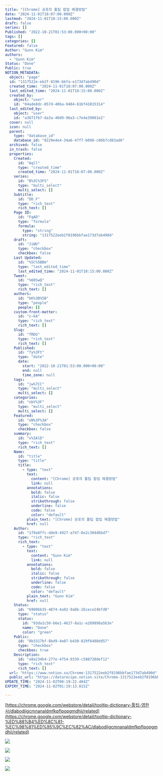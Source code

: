 ```yaml
---
title: "[Chrome] 공포의 툴팁 팝업 해결방법"
date: "2024-11-01T18:07:00.000Z"
lastmod: "2024-11-01T18:15:00.000Z"
draft: false
series: []
Published: "2022-10-21T01:53:00.000+00:00"
tags: []
categories: []
Featured: false
Author: "Gunn Kim"
authors:
  - "Gunn Kim"
Status: "Done"
Public: true
NOTION_METADATA:
  object: "page"
  id: "1317522e-eb2f-8196-bbfa-e173d7ab490d"
  created_time: "2024-11-01T18:07:00.000Z"
  last_edited_time: "2024-11-01T18:15:00.000Z"
  created_by:
    object: "user"
    id: "04ade8dc-857d-40ba-9484-61bf41015314"
  last_edited_by:
    object: "user"
    id: "a3871fb7-da3a-40d9-96a3-c7e4e39081e2"
  cover: null
  icon: null
  parent:
    type: "database_id"
    database_id: "8229e4e4-34a6-47f7-b098-c86b7cd83ad6"
  archived: false
  in_trash: false
  properties:
    Created:
      id: "Aqll"
      type: "created_time"
      created_time: "2024-11-01T18:07:00.000Z"
    series:
      id: "B%3C%3FS"
      type: "multi_select"
      multi_select: []
    Subtitle:
      id: "DD_F"
      type: "rich_text"
      rich_text: []
    Page ID:
      id: "FqAD"
      type: "formula"
      formula:
        type: "string"
        string: "1317522eeb2f8196bbfae173d7ab490d"
    draft:
      id: "JiWU"
      type: "checkbox"
      checkbox: false
    Last Updated:
      id: "%5C%5BBm"
      type: "last_edited_time"
      last_edited_time: "2024-11-01T18:15:00.000Z"
    Tweet:
      id: "%60SwQ"
      type: "rich_text"
      rich_text: []
    authors:
      id: "bK%3B%5B"
      type: "people"
      people: []
    custom-front-matter:
      id: "c~kA"
      type: "rich_text"
      rich_text: []
    Slug:
      id: "fRDG"
      type: "rich_text"
      rich_text: []
    Published:
      id: "fy%3Ft"
      type: "date"
      date:
        start: "2022-10-21T01:53:00.000+00:00"
        end: null
        time_zone: null
    tags:
      id: "jw%7CC"
      type: "multi_select"
      multi_select: []
    categories:
      id: "nbY%3F"
      type: "multi_select"
      multi_select: []
    Featured:
      id: "oN%3F%3A"
      type: "checkbox"
      checkbox: false
    summary:
      id: "x%3AlD"
      type: "rich_text"
      rich_text: []
    Name:
      id: "title"
      type: "title"
      title:
        - type: "text"
          text:
            content: "[Chrome] 공포의 툴팁 팝업 해결방법"
            link: null
          annotations:
            bold: false
            italic: false
            strikethrough: false
            underline: false
            code: false
            color: "default"
          plain_text: "[Chrome] 공포의 툴팁 팝업 해결방법"
          href: null
    Author:
      id: "1f9a8ffc-dde9-4927-a747-6e2c304d6bd7"
      type: "rich_text"
      rich_text:
        - type: "text"
          text:
            content: "Gunn Kim"
            link: null
          annotations:
            bold: false
            italic: false
            strikethrough: false
            underline: false
            code: false
            color: "default"
          plain_text: "Gunn Kim"
          href: null
    Status:
      id: "6980bb35-4874-4a92-9a8b-26cece24bfd0"
      type: "status"
      status:
        id: "93da1c50-b6e1-4627-8a1c-e289898a5b3e"
        name: "Done"
        color: "green"
    Public:
      id: "8b3317bf-8bd9-4e07-b430-829f6408dd57"
      type: "checkbox"
      checkbox: true
    Description:
      id: "a8a234b4-277e-4754-9339-c588720def12"
      type: "rich_text"
      rich_text: []
  url: "https://www.notion.so/Chrome-1317522eeb2f8196bbfae173d7ab490d"
  public_url: "https://datarecipe.notion.site/Chrome-1317522eeb2f8196bbfae173d7ab490d"
UPDATE_TIME: "2024-11-02T00:19:22.404Z"
EXPIRY_TIME: "2024-11-02T01:19:13.015Z"

---
```



[https://chrome.google.com/webstore/detail/tooltip-dictionary-툴팁-영한사/dlabodjigcmnanaldmfkpflpopgmdhii/related](https://chrome.google.com/webstore/detail/tooltip-dictionary-%ED%88%B4%ED%8C%81-%EC%98%81%ED%95%9C%EC%82%AC/dlabodjigcmnanaldmfkpflpopgmdhii/related)


![](https://prod-files-secure.s3.us-west-2.amazonaws.com/94f51666-273a-443d-bf89-42827b5b6876/2c562c9d-da49-4a80-a435-12831cfafa7c/Untitled.png?X-Amz-Algorithm=AWS4-HMAC-SHA256&X-Amz-Content-Sha256=UNSIGNED-PAYLOAD&X-Amz-Credential=AKIAT73L2G45GO43JXI4%2F20241102%2Fus-west-2%2Fs3%2Faws4_request&X-Amz-Date=20241102T001913Z&X-Amz-Expires=3600&X-Amz-Signature=28ad75f23d9422831633fe89a39eb7ad61569a341ee67ad58ced6cc9247b86a7&X-Amz-SignedHeaders=host&x-id=GetObject)


![](https://prod-files-secure.s3.us-west-2.amazonaws.com/94f51666-273a-443d-bf89-42827b5b6876/7f4ecb8d-9ea1-467d-b42b-ea24b2acc0bd/Untitled.png?X-Amz-Algorithm=AWS4-HMAC-SHA256&X-Amz-Content-Sha256=UNSIGNED-PAYLOAD&X-Amz-Credential=AKIAT73L2G45GO43JXI4%2F20241102%2Fus-west-2%2Fs3%2Faws4_request&X-Amz-Date=20241102T001913Z&X-Amz-Expires=3600&X-Amz-Signature=cd521248bb21dc675061478ccc7e45c0463c55ad2a6c31c486a54ac2ee7c2436&X-Amz-SignedHeaders=host&x-id=GetObject)


![](https://prod-files-secure.s3.us-west-2.amazonaws.com/94f51666-273a-443d-bf89-42827b5b6876/187b89dc-b9fd-424d-9fcc-197f9a5c5e0c/Untitled.png?X-Amz-Algorithm=AWS4-HMAC-SHA256&X-Amz-Content-Sha256=UNSIGNED-PAYLOAD&X-Amz-Credential=AKIAT73L2G45GO43JXI4%2F20241102%2Fus-west-2%2Fs3%2Faws4_request&X-Amz-Date=20241102T001913Z&X-Amz-Expires=3600&X-Amz-Signature=8b2e96c5a4c46559464d4376ef7a1bb487139d35ed62aaf8efb97eb5c048bafa&X-Amz-SignedHeaders=host&x-id=GetObject)


![](https://prod-files-secure.s3.us-west-2.amazonaws.com/94f51666-273a-443d-bf89-42827b5b6876/96f05aa8-bab1-4d91-b960-f8ece204f467/Untitled.png?X-Amz-Algorithm=AWS4-HMAC-SHA256&X-Amz-Content-Sha256=UNSIGNED-PAYLOAD&X-Amz-Credential=AKIAT73L2G45GO43JXI4%2F20241102%2Fus-west-2%2Fs3%2Faws4_request&X-Amz-Date=20241102T001913Z&X-Amz-Expires=3600&X-Amz-Signature=d385c3fa4c53c06eb36a26f5397c9d9faac7effde0686def485f009e81721953&X-Amz-SignedHeaders=host&x-id=GetObject)

